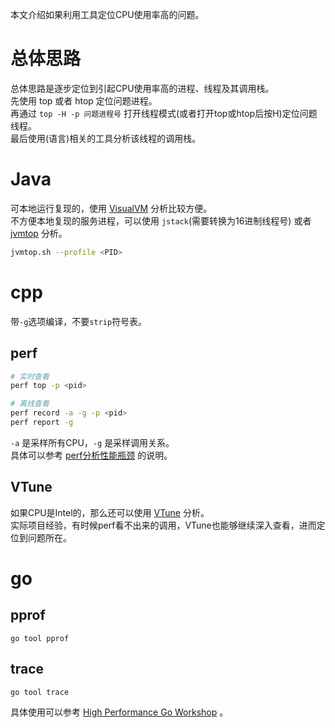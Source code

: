 
本文介绍如果利用工具定位CPU使用率高的问题。  
<!--more-->

# 总体思路
总体思路是逐步定位到引起CPU使用率高的进程、线程及其调用栈。  
先使用 top 或者 htop 定位问题进程。  
再通过 `top -H -p 问题进程号` 打开线程模式(或者打开top或htop后按H)定位问题线程。  
最后使用(语言)相关的工具分析该线程的调用栈。  

# Java
可本地运行复现的，使用 [VisualVM](https://visualvm.github.io/) 分析比较方便。  
不方便本地复现的服务进程，可以使用 `jstack`(需要转换为16进制线程号) 或者 [jvmtop](https://github.com/patric-r/jvmtop) 分析。  
```sh
jvmtop.sh --profile <PID>
```

# cpp
带`-g`选项编译，不要`strip`符号表。  

## perf

```sh
# 实时查看
perf top -p <pid>

# 离线查看
perf record -a -g -p <pid>
perf report -g 
```
`-a` 是采样所有CPU，`-g` 是采样调用关系。  
具体可以参考 [perf分析性能瓶颈](/post/使用perf分析性能瓶颈/) 的说明。  

## VTune
如果CPU是Intel的，那么还可以使用 [VTune](https://software.intel.com/en-us/vtune/choose-download#standalone) 分析。  
实际项目经验，有时候perf看不出来的调用，VTune也能够继续深入查看，进而定位到问题所在。  

# go
## pprof
`go tool pprof`

## trace
`go tool trace`

具体使用可以参考 [High Performance Go Workshop](https://dave.cheney.net/high-performance-go-workshop/gopherchina-2019.html) 。  
